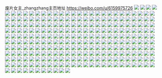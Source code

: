 废片女主_zhangzhang主页地址 https://weibo.com/u/6159975726 
![](https://wx4.sinaimg.cn/mw2000/006ISD5cly1h83soq9bwrj324836cb2b.jpg) 
![](https://wx4.sinaimg.cn/mw2000/006ISD5cly1h83soxpjt2j322k36c4qs.jpg) 
![](https://wx4.sinaimg.cn/mw2000/006ISD5cly1h83sol54vej324836cx6q.jpg) 
![](https://wx4.sinaimg.cn/mw2000/006ISD5cly1h83sp4we4qj322k36cu0z.jpg) 
![](https://wx4.sinaimg.cn/mw2000/006ISD5cly1h83spa3ds8j322434dx6r.jpg) 
![](https://wx4.sinaimg.cn/mw2000/006ISD5cly1h83spfe5vhj322k33ax6r.jpg) 
![](https://wx4.sinaimg.cn/mw2000/006ISD5cly1h81hwheem4j323032hb2d.jpg) 
![](https://wx4.sinaimg.cn/mw2000/006ISD5cly1h81hwjlcqsj324836cb2b.jpg) 
![](https://wx4.sinaimg.cn/mw2000/006ISD5cly1h81hwmwlxsj324836cqv9.jpg) 
![](https://wx4.sinaimg.cn/mw2000/006ISD5cly1h81hwo8oauj324836c7wj.jpg) 
![](https://wx4.sinaimg.cn/mw2000/006ISD5cly1h81hwqrdxtj31y62na7wi.jpg) 
![](https://wx4.sinaimg.cn/mw2000/006ISD5cly1h81hwt1ibtj324836c1kz.jpg) 
![](https://wx4.sinaimg.cn/mw2000/006ISD5cly1h81hwwr38dj322o345e84.jpg) 
![](https://wx4.sinaimg.cn/mw2000/006ISD5cly1h81hwzb1vlj323436ckjo.jpg) 
![](https://wx4.sinaimg.cn/mw2000/006ISD5cly1h81hx30fsqj324836cb2c.jpg) 
![](https://wx4.sinaimg.cn/mw2000/006ISD5cly1h7tfcgsdbuj32242nwhdu.jpg) 
![](https://wx4.sinaimg.cn/mw2000/006ISD5cly1h7tfcivjzqj323c36c7wj.jpg) 
![](https://wx4.sinaimg.cn/mw2000/006ISD5cly1h7tfckpa1mj32482s6u0y.jpg) 
![](https://wx4.sinaimg.cn/mw2000/006ISD5cly1h7tfclrq6mj32282t5npe.jpg) 
![](https://wx4.sinaimg.cn/mw2000/006ISD5cly1h7tfcnhv6tj32482seb2b.jpg) 
![](https://wx4.sinaimg.cn/mw2000/006ISD5cly1h7tfcfn201j32482oonpf.jpg) 
![](https://wx4.sinaimg.cn/mw2000/006ISD5cly1h7tfcogxmhj32482rw4qr.jpg) 
![](https://wx4.sinaimg.cn/mw2000/006ISD5cly1h7tfcqzr7vj32482whx6r.jpg) 
![](https://wx4.sinaimg.cn/mw2000/006ISD5cly1h7tfctemkzj324830c1l0.jpg) 
![](https://wx4.sinaimg.cn/mw2000/006ISD5cly1h7n5bzzn6aj32482r8x6r.jpg) 
![](https://wx4.sinaimg.cn/mw2000/006ISD5cly1h7n5byfp9zj32082b04qq.jpg) 
![](https://wx4.sinaimg.cn/mw2000/006ISD5cly1h7n5c2a40bj32483107wl.jpg) 
![](https://wx4.sinaimg.cn/mw2000/006ISD5cly1h7n5c8mzjbj324836ckjo.jpg) 
![](https://wx4.sinaimg.cn/mw2000/006ISD5cly1h7n5ca3cc4j324836ce83.jpg) 
![](https://wx4.sinaimg.cn/mw2000/006ISD5cly1h7n5ccrjyej324836cx6r.jpg) 
![](https://wx4.sinaimg.cn/mw2000/006ISD5cly1h7n5ce8oltj32192w7b2b.jpg) 
![](https://wx4.sinaimg.cn/mw2000/006ISD5cly1h7n5cgfu26j32482zx7wk.jpg) 
![](https://wx4.sinaimg.cn/mw2000/006ISD5cly1h7n5cii4rtj32482t2u0z.jpg) 
![](https://wx4.sinaimg.cn/mw2000/006ISD5cly1h7huctf17tj30wd0u0n3m.jpg) 
![](https://wx4.sinaimg.cn/mw2000/006ISD5cly1h7huctr2ymj30u01907cn.jpg) 
![](https://wx4.sinaimg.cn/mw2000/006ISD5cly1h7hucurpddj30u0170gvy.jpg) 
![](https://wx4.sinaimg.cn/mw2000/006ISD5cly1h7hucuhd81j30u0190nb1.jpg) 
![](https://wx4.sinaimg.cn/mw2000/006ISD5cly1h7hucv9croj30u01hcapl.jpg) 
![](https://wx4.sinaimg.cn/mw2000/006ISD5cly1h7hucvn1tfj314p0u0tl6.jpg) 
![](https://wx4.sinaimg.cn/mw2000/006ISD5cly1h7hucw7bbrj30uu0u0gru.jpg) 
![](https://wx4.sinaimg.cn/mw2000/006ISD5cly1h7hucwly1xj30u01317b9.jpg) 
![](https://wx4.sinaimg.cn/mw2000/006ISD5cly1h7hucx0m04j30u016mdq6.jpg) 
![](https://wx4.sinaimg.cn/mw2000/006ISD5cly1h7fbyh634cj31zj2s1kjm.jpg) 
![](https://wx4.sinaimg.cn/mw2000/006ISD5cly1h7fbyj1rfej322s30nav8.jpg) 
![](https://wx4.sinaimg.cn/mw2000/006ISD5cly1h7fbylxocgj32482zchdw.jpg) 
![](https://wx4.sinaimg.cn/mw2000/006ISD5cly1h7fbyo3d6kj32023131l1.jpg) 
![](https://wx4.sinaimg.cn/mw2000/006ISD5cly1h7fbys0d4yj324836ce89.jpg) 
![](https://wx4.sinaimg.cn/mw2000/006ISD5cly1h7fbyui0mwj321w32uu10.jpg) 
![](https://wx4.sinaimg.cn/mw2000/006ISD5cly1h7fbyvwvpwj32482onqv7.jpg) 
![](https://wx4.sinaimg.cn/mw2000/006ISD5cly1h7fbyxs0rhj31zq2r04qs.jpg) 
![](https://wx4.sinaimg.cn/mw2000/006ISD5cly1h7fbyfezejj324832jqv7.jpg) 
![](https://wx4.sinaimg.cn/mw2000/006ISD5cly1h77d9chzscj33402c07iw.jpg) 
![](https://wx4.sinaimg.cn/mw2000/006ISD5cly1h77d9azac7j32801o0tnd.jpg) 
![](https://wx4.sinaimg.cn/mw2000/006ISD5cly1h77d9el4sfj33402c018o.jpg) 
![](https://wx4.sinaimg.cn/mw2000/006ISD5cly1h77d9h879rj31wd2ine82.jpg) 
![](https://wx4.sinaimg.cn/mw2000/006ISD5cly1h77d9i92gyj31k22ajnpd.jpg) 
![](https://wx4.sinaimg.cn/mw2000/006ISD5cly1h77d9fzvawj31oh2cqwom.jpg) 
![](https://wx4.sinaimg.cn/mw2000/006ISD5cly1h76buv310ij32bc334dpa.jpg) 
![](https://wx4.sinaimg.cn/mw2000/006ISD5cly1h701espfyyj3184202ti8.jpg) 
![](https://wx4.sinaimg.cn/mw2000/006ISD5cly1h701ete93uj31xe1944qp.jpg) 
![](https://wx4.sinaimg.cn/mw2000/006ISD5cly1h701eupwsuj31841xk7fa.jpg) 
![](https://wx4.sinaimg.cn/mw2000/006ISD5cly1h701erd05lj32ne1duqv5.jpg) 
![](https://wx4.sinaimg.cn/mw2000/006ISD5cly1h701ewoe19j32ux1jae82.jpg) 
![](https://wx4.sinaimg.cn/mw2000/006ISD5cly1h701eym7ocj32ks1bmwkp.jpg) 
![](https://wx4.sinaimg.cn/mw2000/006ISD5cly1h701ezqa5aj31v61cikjl.jpg) 
![](https://wx4.sinaimg.cn/mw2000/006ISD5cly1h701f0s8f4j320f19zgro.jpg) 
![](https://wx4.sinaimg.cn/mw2000/006ISD5cly1h701f1x08gj31z91847bs.jpg) 
![](https://wx4.sinaimg.cn/mw2000/006ISD5cly1h6lizje8n5j31pk2tvtg0.jpg) 
![](https://wx4.sinaimg.cn/mw2000/006ISD5cly1h6lizksbpwj31pf2550yx.jpg) 
![](https://wx4.sinaimg.cn/mw2000/006ISD5cly1h6lizlx1naj31r032xx6p.jpg) 
![](https://wx4.sinaimg.cn/mw2000/006ISD5cly1h6lizi2ow2j31r02euakz.jpg) 
![](https://wx4.sinaimg.cn/mw2000/006ISD5cly1h6liznwqw6j31r02m9npg.jpg) 
![](https://wx4.sinaimg.cn/mw2000/006ISD5cly1h6lizpzp2bj31r02z0nh3.jpg) 
![](https://wx4.sinaimg.cn/mw2000/006ISD5cly1h6474n4mbpj31r0340u0y.jpg) 
![](https://wx4.sinaimg.cn/mw2000/006ISD5cly1h6474r3emhj31842duh3t.jpg) 
![](https://wx4.sinaimg.cn/mw2000/006ISD5cly1h6474psfwoj31812ffkjl.jpg) 
![](https://wx4.sinaimg.cn/mw2000/006ISD5cly1h64759rnpdj32c03404h8.jpg) 
![](https://wx4.sinaimg.cn/mw2000/006ISD5cly1h6475al34rj313r0owq58.jpg) 
![](https://wx4.sinaimg.cn/mw2000/006ISD5cly1h5enzrc5bcj32hk3401kz.jpg) 
![](https://wx4.sinaimg.cn/mw2000/006ISD5cly1h5enzp172sj32hk3401kz.jpg) 
![](https://wx4.sinaimg.cn/mw2000/006ISD5cly1h5enzubf7mj32hk32gnpf.jpg) 
![](https://wx4.sinaimg.cn/mw2000/006ISD5cly1h5enzwnqjaj32hk340npe.jpg) 
![](https://wx4.sinaimg.cn/mw2000/006ISD5cly1h5enzmqd09j32hl33zx6s.jpg) 
![](https://wx4.sinaimg.cn/mw2000/006ISD5cly1h5enzz8ng6j33402hku0z.jpg) 
![](https://wx4.sinaimg.cn/mw2000/006ISD5cly1h5eo01fa11j32hk3404qr.jpg) 
![](https://wx4.sinaimg.cn/mw2000/006ISD5cly1h5eo03tuqwj32hl33znpf.jpg) 
![](https://wx4.sinaimg.cn/mw2000/006ISD5cly1h5eo063354j33402hlx6q.jpg) 
![](https://wx4.sinaimg.cn/mw2000/006ISD5cly1gyxthkw172j322y27lb2a.jpg) 
![](https://wx4.sinaimg.cn/mw2000/006ISD5cly1gyxthlgunij31o022wx6p.jpg) 
![](https://wx4.sinaimg.cn/mw2000/006ISD5cly1gyxthmahtvj32a82gr4qq.jpg) 
![](https://wx4.sinaimg.cn/mw2000/006ISD5cly1gyxthmxzmvj32422jp7wi.jpg) 
![](https://wx4.sinaimg.cn/mw2000/006ISD5cly1gyxthnhl9xj31o01z0kjl.jpg) 
![](https://wx4.sinaimg.cn/mw2000/006ISD5cly1gyxtho4lr9j329f24mhdu.jpg) 
![](https://wx4.sinaimg.cn/mw2000/006ISD5cly1gyxthopm99j326z2j0u0x.jpg) 
![](https://wx4.sinaimg.cn/mw2000/006ISD5cly1gyxthp9lyij321m2a54qp.jpg) 
![](https://wx4.sinaimg.cn/mw2000/006ISD5cly1gyxthjjdnsj32ac2fqkjm.jpg) 
![](https://wx4.sinaimg.cn/mw2000/006ISD5cly1grnfzls104j33402c0u11.jpg) 
![](https://wx4.sinaimg.cn/mw2000/006ISD5cly1grnfzmvk3zj33402c0nph.jpg) 
![](https://wx4.sinaimg.cn/mw2000/006ISD5cly1grnfzog76ej33402c0hdx.jpg) 
![](https://wx4.sinaimg.cn/mw2000/006ISD5cly1grnfzkljn3j32sj2ag7wj.jpg) 
![](https://wx4.sinaimg.cn/mw2000/006ISD5cly1grnfzpe836j33402d87wj.jpg) 
![](https://wx4.sinaimg.cn/mw2000/006ISD5cly1grnfzqll8jj32sf29ne84.jpg) 
![](https://wx4.sinaimg.cn/mw2000/006ISD5cly1grnfzr9vnlj32902c0npd.jpg) 
![](https://wx4.sinaimg.cn/mw2000/006ISD5cly1grnfzsbhgxj32bi2d2e84.jpg) 
![](https://wx4.sinaimg.cn/mw2000/006ISD5cly1grnfzt7m2lj634024cqv602.jpg) 
![](https://wx4.sinaimg.cn/mw2000/006ISD5cly1gr343i7scnj31400u0dtc.jpg) 
![](https://wx4.sinaimg.cn/mw2000/006ISD5cly1gr343hg4mwj30u016lti5.jpg) 
![](https://wx4.sinaimg.cn/mw2000/006ISD5cly1gqj60xhc8aj31400u0gv8.jpg) 
![](https://wx4.sinaimg.cn/mw2000/006ISD5cly1gqj60z4zmlj31400u010t.jpg) 
![](https://wx4.sinaimg.cn/mw2000/006ISD5cly1gqj60wfvy4j30yf0u045s.jpg) 
![](https://wx4.sinaimg.cn/mw2000/006ISD5cly1gqfiw0rk7qj330v2bqe84.jpg) 
![](https://wx4.sinaimg.cn/mw2000/006ISD5cly1gqfivzcerqj32801i0kjl.jpg) 
![](https://wx4.sinaimg.cn/mw2000/006ISD5cly1gnkzu0dn9gj31o01o0npd.jpg) 
![](https://wx4.sinaimg.cn/mw2000/006ISD5cly1gnkzu1gi2ij31lo1lou0x.jpg) 
![](https://wx4.sinaimg.cn/mw2000/006ISD5cly1gk699q1umjj31be1s8e82.jpg) 
![](https://wx4.sinaimg.cn/mw2000/006ISD5cly1gk699rmz68j31og29h1l0.jpg) 
![](https://wx4.sinaimg.cn/mw2000/006ISD5cly1gk699te0s7j32im1ox7wk.jpg) 
![](https://wx4.sinaimg.cn/mw2000/006ISD5cly1gk699v7ijrj32im1okhdv.jpg) 
![](https://wx4.sinaimg.cn/mw2000/006ISD5cly1gjqxser70qj31t72dxhdw.jpg) 
![](https://wx4.sinaimg.cn/mw2000/006ISD5cly1gjors5mmoij30xp0vcqq6.jpg) 
![](https://wx4.sinaimg.cn/mw2000/006ISD5cly1gjors5vmyzj311q0ul1hh.jpg) 
![](https://wx4.sinaimg.cn/mw2000/006ISD5cly1gjors64989j30vc15snjl.jpg) 
![](https://wx4.sinaimg.cn/mw2000/006ISD5cly1gjors6xd9cj31w02cpkjo.jpg) 
![](https://wx4.sinaimg.cn/mw2000/006ISD5cly1gjntc8vashj30u0140h3q.jpg) 
![](https://wx4.sinaimg.cn/mw2000/006ISD5cly1gjntca5zwgj31gu1tl7wi.jpg) 
![](https://wx4.sinaimg.cn/mw2000/006ISD5cly1gjntcb7kzdj31fv1yh7wi.jpg) 
![](https://wx4.sinaimg.cn/mw2000/006ISD5cly1gjm9b4pyxjj31hc1z44qq.jpg) 
![](https://wx4.sinaimg.cn/mw2000/006ISD5cly1gjm9b5mzxwj31hc1z4b2a.jpg) 
![](https://wx4.sinaimg.cn/mw2000/006ISD5cly1gipc4n69jmj31ik10tkjl.jpg) 
![](https://wx4.sinaimg.cn/mw2000/006ISD5cly1gipc4oovquj315m1ij1kx.jpg) 
![](https://wx4.sinaimg.cn/mw2000/006ISD5cly1gipc4pjk6hj315q1cce4x.jpg) 
![](https://wx4.sinaimg.cn/mw2000/006ISD5cly1gimeph1yk9j31961ci4qp.jpg) 
![](https://wx4.sinaimg.cn/mw2000/006ISD5cly1gimepj6z9ej315i1kmhdu.jpg) 
![](https://wx4.sinaimg.cn/mw2000/006ISD5cly1giaw2zxtnij31hc1h8e81.jpg) 
![](https://wx4.sinaimg.cn/mw2000/006ISD5cly1giaw37c6maj318y1kk7wh.jpg) 
![](https://wx4.sinaimg.cn/mw2000/006ISD5cly1ghzid25309j30ys1ki4qq.jpg) 
![](https://wx4.sinaimg.cn/mw2000/006ISD5cly1ghzid414q4j30pb1hdtpl.jpg) 
![](https://wx4.sinaimg.cn/mw2000/006ISD5cly1ghlxlgm2tqj31bw1al4qp.jpg) 
![](https://wx4.sinaimg.cn/mw2000/006ISD5cly1ghlxlhalbuj318815ntxp.jpg) 
![](https://wx4.sinaimg.cn/mw2000/006ISD5cly1gh5spyyzplj30u00szqid.jpg) 
![](https://wx4.sinaimg.cn/mw2000/006ISD5cly1gh5spzhdtjj31kw16mqv5.jpg) 
![](https://wx4.sinaimg.cn/mw2000/006ISD5cly1gh5sq0s5buj32ht1r5u0z.jpg) 
![](https://wx4.sinaimg.cn/mw2000/006ISD5cly1ggqryf6w4ej31d01d0nnq.jpg) 
![](https://wx4.sinaimg.cn/mw2000/006ISD5cly1gg3nd2rze9j31dy1kwe83.jpg) 
![](https://wx4.sinaimg.cn/mw2000/006ISD5cly1gg3nd80kv5j317m1kw4qr.jpg) 
![](https://wx4.sinaimg.cn/mw2000/006ISD5cly1gg3ndean1lj31hc1hmb2b.jpg) 
![](https://wx4.sinaimg.cn/mw2000/006ISD5cly1gg3ndjuez9j31661kwhdv.jpg) 
![](https://wx4.sinaimg.cn/mw2000/006ISD5cly1gg3ndp3285j317a1kw7wj.jpg) 
![](https://wx4.sinaimg.cn/mw2000/006ISD5cly1gg3ndu8veij318u1kw1kz.jpg) 
![](https://wx4.sinaimg.cn/mw2000/006ISD5cly1gfjxnvcvrkj313u1e27s3.jpg) 
![](https://wx4.sinaimg.cn/mw2000/006ISD5cly1gfjxnvs2voj30x718u4be.jpg) 
![](https://wx4.sinaimg.cn/mw2000/006ISD5cly1gfbwcfbwaoj316o1cmnpd.jpg) 
![](https://wx4.sinaimg.cn/mw2000/006ISD5cly1gfbwce5n7bj316o13i7wh.jpg) 
![](https://wx4.sinaimg.cn/mw2000/006ISD5cly1gf3tk3wcmpj31kw1764qp.jpg) 
![](https://wx4.sinaimg.cn/mw2000/006ISD5cly1gf3tk36togj31km150b2a.jpg) 
![](https://wx4.sinaimg.cn/mw2000/006ISD5cly1gf3tk5eyu0j31ga1au1ky.jpg) 
![](https://wx4.sinaimg.cn/mw2000/006ISD5cly1gevodryn7mj313919oe5a.jpg) 
![](https://wx4.sinaimg.cn/mw2000/006ISD5cly1gepusieqo1j31901o0qv5.jpg) 
![](https://wx4.sinaimg.cn/mw2000/006ISD5cly1gepusirh9zj30j60j6aaq.jpg) 
![](https://wx4.sinaimg.cn/mw2000/006ISD5cly1gepusj9fv7j31c51o0e81.jpg) 
![](https://wx4.sinaimg.cn/mw2000/006ISD5cly1gepusjuwokj318w1o0b29.jpg) 
![](https://wx4.sinaimg.cn/mw2000/006ISD5cly1gepuski161j31bu1o0npd.jpg) 
![](https://wx4.sinaimg.cn/mw2000/006ISD5cly1gepusl6iy8j318w1o0e81.jpg) 
![](https://wx4.sinaimg.cn/mw2000/006ISD5cly1geizp4q2qfj31cu1ay4qp.jpg) 
![](https://wx4.sinaimg.cn/mw2000/006ISD5cly1geizp6g6saj31dz1c07wh.jpg) 
![](https://wx4.sinaimg.cn/mw2000/006ISD5cly1geizp7gjx4j31a61954qp.jpg) 
![](https://wx4.sinaimg.cn/mw2000/006ISD5cly1geizp9h8blj31ha1ehkjm.jpg) 
![](https://wx4.sinaimg.cn/mw2000/006ISD5cly1gefge2hepgj31al1he4qp.jpg) 
![](https://wx4.sinaimg.cn/mw2000/006ISD5cly1gdzbun6onjj318z16r7t1.jpg) 
![](https://wx4.sinaimg.cn/mw2000/006ISD5cly1gdzbuo0utbj318w18w4qp.jpg) 
![](https://wx4.sinaimg.cn/mw2000/006ISD5cly1gdzbuomgkfj318w18vqrh.jpg) 
![](https://wx4.sinaimg.cn/mw2000/006ISD5cly1gdx154vflhj310b1hy7dl.jpg) 
![](https://wx4.sinaimg.cn/mw2000/006ISD5cly1gdtjbuzkqij316o1kunaf.jpg) 
![](https://wx4.sinaimg.cn/mw2000/006ISD5cly1gdtjbvfk5oj316o1ku183.jpg) 
![](https://wx4.sinaimg.cn/mw2000/006ISD5cly1gdnr6ax3t9j318w1fi7wh.jpg) 
![](https://wx4.sinaimg.cn/mw2000/006ISD5cly1gdnr6dtc9uj317a1dhnod.jpg) 
![](https://wx4.sinaimg.cn/mw2000/006ISD5cly1gdnr6hsn93j316l18h4qp.jpg) 
![](https://wx4.sinaimg.cn/mw2000/006ISD5cly1gdnr6m43l4j318w17be81.jpg) 
![](https://wx4.sinaimg.cn/mw2000/006ISD5cly1gdeiz4k27lj314815wtyz.jpg) 
![](https://wx4.sinaimg.cn/mw2000/006ISD5cly1gdeiz53vrvj317x1bue81.jpg) 
![](https://wx4.sinaimg.cn/mw2000/006ISD5cly1gd8pweg2q8j31cn1jw4qq.jpg) 
![](https://wx4.sinaimg.cn/mw2000/006ISD5cly1gd1tkggb9yj319q11dkd3.jpg) 
![](https://wx4.sinaimg.cn/mw2000/006ISD5cly1gd1tkgt947j30qv0n6qh5.jpg) 
![](https://wx4.sinaimg.cn/mw2000/006ISD5cly1gd1tkh8m06j314z0v6apt.jpg) 
![](https://wx4.sinaimg.cn/mw2000/006ISD5cly1gd1tki8909j31o01l0b2a.jpg) 
![](https://wx4.sinaimg.cn/mw2000/006ISD5cly1gd1tkir7nuj31d010qe79.jpg) 
![](https://wx4.sinaimg.cn/mw2000/006ISD5cly1gd1tkk3zkrj319d15h7wh.jpg) 
![](https://wx4.sinaimg.cn/mw2000/006ISD5cly1gcw0yqdcpij30u01404ae.jpg) 
![](https://wx4.sinaimg.cn/mw2000/006ISD5cly1gcw0yr90hdj31o0190hdt.jpg) 
![](https://wx4.sinaimg.cn/mw2000/006ISD5cly1gcw0yryxs0j31jf1o0kjl.jpg) 
![](https://wx4.sinaimg.cn/mw2000/006ISD5cly1gcw0yspyyrj31ny1ncx6p.jpg) 
![](https://wx4.sinaimg.cn/mw2000/006ISD5cly1gcmlwd1w5zj314b14ytuv.jpg) 
![](https://wx4.sinaimg.cn/mw2000/006ISD5cly1gcmlwdff31j31d41a27u1.jpg) 
![](https://wx4.sinaimg.cn/mw2000/006ISD5cly1gcmlwdwbbyj31ej1b7u0u.jpg) 
![](https://wx4.sinaimg.cn/mw2000/006ISD5cly1gciwyzjb67j31o01o07wi.jpg) 
![](https://wx4.sinaimg.cn/mw2000/006ISD5cly1gciwz0lqpgj31o01o0e82.jpg) 
![](https://wx4.sinaimg.cn/mw2000/006ISD5cly1gciwz1kj9ej31o01o0hdu.jpg) 
![](https://wx4.sinaimg.cn/mw2000/006ISD5cly1gciwz348iyj31k01j3b2a.jpg) 
![](https://wx4.sinaimg.cn/mw2000/006ISD5cly1gcawpb7g49j31901o0x6p.jpg) 
![](https://wx4.sinaimg.cn/mw2000/006ISD5cly1gbr2nh82d4j31hc1py4nz.jpg) 
![](https://wx4.sinaimg.cn/mw2000/006ISD5cly1gb7wtrxnttj315o1ii1kx.jpg) 
![](https://wx4.sinaimg.cn/mw2000/006ISD5cly1gb7wtsbo88j30px0zqws6.jpg) 
![](https://wx4.sinaimg.cn/mw2000/006ISD5cly1gb7wtsmh3xj30p10xj4ch.jpg) 
![](https://wx4.sinaimg.cn/mw2000/006ISD5cly1gb1sscuwerj31hc1z47wh.jpg) 
![](https://wx4.sinaimg.cn/mw2000/006ISD5cly1gb1ssdpzh8j31hc1z4x6p.jpg) 
![](https://wx4.sinaimg.cn/mw2000/006ISD5cly1gac924ogiuj30t7140ka5.jpg) 
![](https://wx4.sinaimg.cn/mw2000/006ISD5cly1g9e1hdrpsoj30u0140qog.jpg) 
![](https://wx4.sinaimg.cn/mw2000/006ISD5cly1g94b28c0hjj31901o04qr.jpg) 
![](https://wx4.sinaimg.cn/mw2000/006ISD5cly1g94b29lf9qj31901o0npd.jpg) 
![](https://wx4.sinaimg.cn/mw2000/006ISD5cly1g8ss23opqlj31400u0gp0.jpg) 
![](https://wx4.sinaimg.cn/mw2000/006ISD5cly1g8ss262l3uj30u014gaek.jpg) 
![](https://wx4.sinaimg.cn/mw2000/006ISD5cly1g8ss27zxurj31400u0434.jpg) 
![](https://wx4.sinaimg.cn/mw2000/006ISD5cly1g8ss29k9x0j30u0149gnv.jpg) 
![](https://wx4.sinaimg.cn/mw2000/006ISD5cly1g8ss2c5wnjj31400u07cc.jpg) 
![](https://wx4.sinaimg.cn/mw2000/006ISD5cly1g8ss2lbicuj30u0154god.jpg) 
![](https://wx4.sinaimg.cn/mw2000/006ISD5cly1g8ss2njzh1j30ku0rsjvk.jpg) 
![](https://wx4.sinaimg.cn/mw2000/006ISD5cly1g8ss3too72j30u0143jxo.jpg) 
![](https://wx4.sinaimg.cn/mw2000/006ISD5cly1g8ss3ve0d6j30u01407cd.jpg) 
![](https://wx4.sinaimg.cn/mw2000/006ISD5cly1g8mzfcqu5dj30tz11i4lm.jpg) 
![](https://wx4.sinaimg.cn/mw2000/006ISD5cly1g8mzfdcxxqj30u0140u0n.jpg) 
![](https://wx4.sinaimg.cn/mw2000/006ISD5cly1g8mzfe1lpsj30u01401kx.jpg) 
![](https://wx4.sinaimg.cn/mw2000/006ISD5cly1g8mzff8i9dj30u01404qp.jpg) 
![](https://wx4.sinaimg.cn/mw2000/006ISD5cly1g8mzffpa3cj30rq124x2x.jpg) 
![](https://wx4.sinaimg.cn/mw2000/006ISD5cly1g8mzfg489zj30tg124ki2.jpg) 
![](https://wx4.sinaimg.cn/mw2000/006ISD5cly1g8fa2vh1ghj30u00ncq7y.jpg) 
![](https://wx4.sinaimg.cn/mw2000/006ISD5cly1g8fa2x27dej30u0157qdb.jpg) 
![](https://wx4.sinaimg.cn/mw2000/006ISD5cly1g8fa2ynbfhj30u014pwpt.jpg) 
![](https://wx4.sinaimg.cn/mw2000/006ISD5cly1g8fa302fzhj30u014lakv.jpg) 
![](https://wx4.sinaimg.cn/mw2000/006ISD5cly1g8fa31m9hdj30u0140n9b.jpg) 
![](https://wx4.sinaimg.cn/mw2000/006ISD5cly1g8fa3320dgj30u014xqdw.jpg) 
![](https://wx4.sinaimg.cn/mw2000/006ISD5cly1g89bdru13fj30u0140qld.jpg) 
![](https://wx4.sinaimg.cn/mw2000/006ISD5cly1g6ahdsdnjnj30u0140acx.jpg) 
![](https://wx4.sinaimg.cn/mw2000/006ISD5cly1g4c2dbj1sfj30u0140jtn.jpg) 
![](https://wx4.sinaimg.cn/mw2000/006ISD5cly1g4c2dbxvxlj30u014040x.jpg) 
![](https://wx4.sinaimg.cn/mw2000/006ISD5cly1g2lswb03svj30u0140ae2.jpg) 
![](https://wx4.sinaimg.cn/mw2000/006ISD5cly1g1wqc0o9caj30rs0yzjux.jpg) 
![](https://wx4.sinaimg.cn/mw2000/006ISD5cly1fzvg786jc7j30u0140aqx.jpg) 
![](https://wx4.sinaimg.cn/mw2000/006ISD5cly1fzvg78r6xnj30rp0j6agj.jpg) 
![](https://wx4.sinaimg.cn/mw2000/006ISD5cly1fzvg79dasoj30u0140h3q.jpg) 
![](https://wx4.sinaimg.cn/mw2000/006ISD5cly1fyq8jersu1j30qo0t1761.jpg) 
![](https://wx4.sinaimg.cn/mw2000/006ISD5cly1fyi98o81sbj31ey0qoahk.jpg) 
![](https://wx4.sinaimg.cn/mw2000/006ISD5cly1fyi98mmc22j30zk0qogsp.jpg) 
![](https://wx4.sinaimg.cn/mw2000/006ISD5cly1fyi98q9wryj30qo0s0776.jpg) 
![](https://wx4.sinaimg.cn/mw2000/006ISD5cly1fyi98qxxzlj31200qogqe.jpg) 
![](https://wx4.sinaimg.cn/mw2000/006ISD5cly1fyi98udd48j30qo0zkdk8.jpg) 
![](https://wx4.sinaimg.cn/mw2000/006ISD5cly1fyi98tsot2j30zk0qo7fo.jpg) 
![](https://wx4.sinaimg.cn/mw2000/006ISD5cly1fya3opn2q7j30rs0rs10k.jpg) 
![](https://wx4.sinaimg.cn/mw2000/006ISD5cly1fya3opwsu1j30rs0rs0ye.jpg) 
![](https://wx4.sinaimg.cn/mw2000/006ISD5cly1fya3oq4opgj30rs0rsq8e.jpg) 
![](https://wx4.sinaimg.cn/mw2000/006ISD5cly1fya3oqb3v9j30rs0rswey.jpg) 
![](https://wx4.sinaimg.cn/mw2000/006ISD5cly1fya3oqib6cj30rs0rsdh6.jpg) 
![](https://wx4.sinaimg.cn/mw2000/006ISD5cly1fya3oqrzo9j30rs0rs0t7.jpg) 
![](https://wx4.sinaimg.cn/mw2000/006ISD5cly1fy7umsh3ikj30qo0qodic.jpg) 
![](https://wx4.sinaimg.cn/mw2000/006ISD5cly1fy0pnx2kfpj30u00omn15.jpg) 
![](https://wx4.sinaimg.cn/mw2000/006ISD5cly1fy0pnushesj30qo0zkdnl.jpg) 
![](https://wx4.sinaimg.cn/mw2000/006ISD5cly1fy0pnvjyfqj30qo0zkn25.jpg) 
![](https://wx4.sinaimg.cn/mw2000/006ISD5cly1fy0pnwcw7rj30qo0zkn2r.jpg) 
![](https://wx4.sinaimg.cn/mw2000/006ISD5cly1fwbnbfv5gfj30qo0zkjv2.jpg) 
![](https://wx4.sinaimg.cn/mw2000/006ISD5cly1fwbnbn2vz5j30qo0qodif.jpg) 
![](https://wx4.sinaimg.cn/mw2000/006ISD5cly1fuw2u5fdwcj30zk0qo0ve.jpg) 
![](https://wx4.sinaimg.cn/mw2000/006ISD5cly1fuw2u5ymh9j30zk0qo0vc.jpg) 
![](https://wx4.sinaimg.cn/mw2000/006ISD5cly1fu27xwxy9zj30qo0zkaf1.jpg) 
![](https://wx4.sinaimg.cn/mw2000/006ISD5cly1fu27xxeap8j30qo0zkq55.jpg) 
![](https://wx4.sinaimg.cn/mw2000/006ISD5cly1fu27xxwo2ij30qo0zkmz9.jpg) 
![](https://wx4.sinaimg.cn/mw2000/006ISD5cly1fu27xy8zcjj30qo0zkdid.jpg) 
